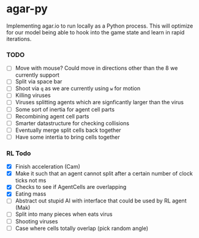 # agar-py

Implementing agar.io to run locally as a Python process. This will optimize for our model being able to hook into the game state and learn in rapid iterations.

### TODO

- [ ] Move with mouse? Could move in directions other than the 8 we currently support
- [ ] Split via space bar
- [ ] Shoot via `q` as we are currently using `w` for motion
- [ ] Killing viruses
- [ ] Viruses splitting agents which are signficantly larger than the virus
- [ ] Some sort of inertia for agent cell parts
- [ ] Recombining agent cell parts
- [ ] Smarter datastructure for checking collisions
- [ ] Eventually merge split cells back together
- [ ] Have some intertia to bring cells together

### RL Todo

- [x] Finish acceleration (Cam) 
- [x] Make it such that an agent cannot split after a certain number of clock ticks not ms
- [x] Checks to see if AgentCells are overlapping
- [x] Eating mass
- [ ] Abstract out stupid AI with interface that could be used by RL agent (Mak)
- [ ] Split into many pieces when eats virus
- [ ] Shooting viruses
- [ ] Case where cells totally overlap (pick random angle)